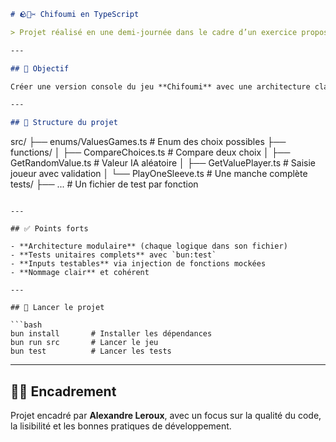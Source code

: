 ```md
# 🪨📄✂️ Chifoumi en TypeScript

> Projet réalisé en une demi-journée dans le cadre d’un exercice proposé par **Alexandre Leroux**.

---

## 🎯 Objectif

Créer une version console du jeu **Chifoumi** avec une architecture claire, un code propre et des **tests fiables** grâce à **Bun** et **TypeScript**.

---

## 📁 Structure du projet

```
src/
├── enums/ValuesGames.ts         # Enum des choix possibles
├── functions/
│   ├── CompareChoices.ts        # Compare deux choix
│   ├── GetRandomValue.ts        # Valeur IA aléatoire
│   ├── GetValuePlayer.ts        # Saisie joueur avec validation
│   └── PlayOneSleeve.ts         # Une manche complète
tests/
├── ...                          # Un fichier de test par fonction
```

---

## ✅ Points forts

- **Architecture modulaire** (chaque logique dans son fichier)
- **Tests unitaires complets** avec `bun:test`
- **Inputs testables** via injection de fonctions mockées
- **Nommage clair** et cohérent

---

## 🚀 Lancer le projet

```bash
bun install       # Installer les dépendances
bun run src       # Lancer le jeu
bun test          # Lancer les tests
```

---

## 👨‍🏫 Encadrement

Projet encadré par **Alexandre Leroux**, avec un focus sur la qualité du code, la lisibilité et les bonnes pratiques de développement.
```
